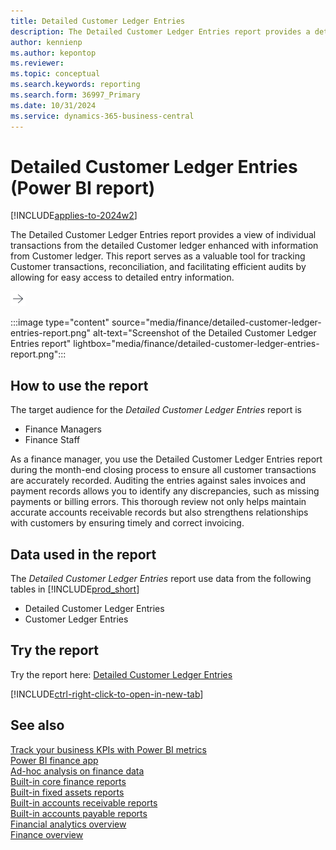 ```yaml
---
title: Detailed Customer Ledger Entries
description: The Detailed Customer Ledger Entries report provides a detailed view of individual transactions from the detailed Customer ledger enhanced with information from Customer ledger entries.
author: kennienp
ms.author: kepontop
ms.reviewer:
ms.topic: conceptual
ms.search.keywords: reporting
ms.search.form: 36997_Primary
ms.date: 10/31/2024
ms.service: dynamics-365-business-central
---
```


# Detailed Customer Ledger Entries (Power BI report)

[!INCLUDE[applies-to-2024w2](includes/applies-to-2024w2.md)]

The Detailed Customer Ledger Entries report provides a view of individual transactions from the detailed Customer ledger enhanced with information from Customer ledger. This report serves as a valuable tool for tracking Customer transactions, reconciliation, and facilitating efficient audits by allowing for easy access to detailed entry information.

![alt text](image.png)

:::image type="content" source="media/finance/detailed-customer-ledger-entries-report.png" alt-text="Screenshot of the Detailed Customer Ledger Entries report" lightbox="media/finance/detailed-customer-ledger-entries-report.png":::


## How to use the report

The target audience for the *Detailed Customer Ledger Entries* report is
- Finance Managers
- Finance Staff

As a finance manager, you use the Detailed Customer Ledger Entries report during the month-end closing process to ensure all customer transactions are accurately recorded. Auditing the entries against sales invoices and payment records allows you to identify any discrepancies, such as missing payments or billing errors. This thorough review not only helps maintain accurate accounts receivable records but also strengthens relationships with customers by ensuring timely and correct invoicing.


<!-- ## Key Performance Indicators (KPIs)

The *Detailed Customer Ledger Entries* report includes the following KPIs and measures: 

- [**Amount Receivable (LCY)**](####) -->


## Data used in the report

The *Detailed Customer Ledger Entries* report use data from the following tables in [!INCLUDE[prod_short](includes/prod_short.md)]

- Detailed Customer Ledger Entries
- Customer Ledger Entries


## Try the report

Try the report here: [Detailed Customer Ledger Entries](https://businesscentral.dynamics.com?page=36997)

[!INCLUDE[ctrl-right-click-to-open-in-new-tab](includes/ctrl-right-click-to-open-in-new-tab.md)]


## See also

[Track your business KPIs with Power BI metrics](track-kpis-with-power-bi-metrics.md)   
[Power BI finance app](finance-powerbi-app.md)   
[Ad-hoc analysis on finance data](ad-hoc-analysis-finance.md)   
[Built-in core finance reports](finance-reports.md)  
[Built-in fixed assets reports](fa-reports.md)  
[Built-in accounts receivable reports](receivables-reports.md)  
[Built-in accounts payable reports](payables-reports.md)  
[Financial analytics overview](bi.md)   
[Finance overview](finance.md)    